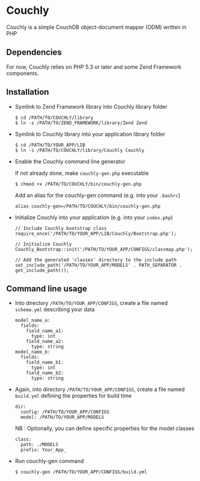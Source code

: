 # Couchly

Couchly is a simple CouchDB object-document mapper (ODM) written in PHP


## Dependencies

For now, Couchly relies on PHP 5.3 or later and some Zend Framework components.


## Installation

  - Symlink to Zend Framework library into Couchly library folder

    ```
    $ cd /PATH/TO/COUCHLY/library
    $ ln -s /PATH/TO/ZEND_FRAMEWORK/library/Zend Zend
    ```

  - Symlink to Couchly library into your application library folder

    ```
    $ cd /PATH/TO/YOUR_APP/LIB
    $ ln -s /PATH/TO/COUCHLY/library/Couchly Couchly
    ```

  - Enable the Couchly command line generator

    If not already done, make `couchly-gen.php` executable
    
    ```
    $ chmod +x /PATH/TO/COUCHLY/bin/couchly-gen.php
    ```
    
    Add an alias for the couchly-gen command (e.g. into your `.bashrc`)
    
    ```
    alias couchly-gen=/PATH/TO/COUCHLY/bin/couchly-gen.php
    ```

  - Initialize Couchly into your application (e.g. into your `index.php`)

    ``` 
    // Include Couchly bootstrap class
    require_once('/PATH/TO/YOUR_APP/LIB/Couchly/Bootstrap.php');

    // Initialize Couchly
    Couchly_Bootstrap::init('/PATH/TO/YOUR_APP/CONFIGS/classmap.php');
    
    // Add the generated 'classes' directory to the include path
    set_include_path('/PATH/TO/YOUR_APP/MODELS' . PATH_SEPARATOR . get_include_path());
    ```

## Command line usage

  - Into directory `/PATH/TO/YOUR_APP/CONFIGS`, create a file named `schema.yml` describing your data

    ```
    model_name_a:
      fields:
        field_name_a1:
          type: int
        field_name_a2:
          type: string
    model_name_b:
      fields:
        field_name_b1:
          type: int
        field_name_b2:
          type: string
    ```

  - Again, into directory `/PATH/TO/YOUR_APP/CONFIGS`, create a file named `build.yml` defining the properties for build time

    ```
    dir:
      config: /PATH/TO/YOUR_APP/CONFIGS
      model: /PATH/TO/YOUR_APP/MODELS
    ```

    NB : Optionally, you can define specific properties for the model classes
    
    ```
    class:
      path: ./MODELS
      prefix: Your_App_
    ```
    
  - Run couchly-gen command

    ```
    $ couchly-gen /PATH/TO/YOUR_APP/CONFIGS/build.yml
    ```